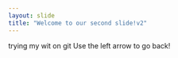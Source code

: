 ```yaml
---
layout: slide
title: "Welcome to our second slide!v2"
---
```

trying my wit on git
Use the left arrow to go back!
